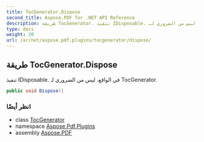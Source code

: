 ```yaml
---
title: TocGenerator.Dispose
second_title: Aspose.PDF for .NET API Reference
description: طريقة TocGenerator. تنفيذ IDisposable. في الواقع، ليس من الضروري لـ TocGenerator
type: docs
weight: 20
url: /ar/net/aspose.pdf.plugins/tocgenerator/dispose/
---
```

## طريقة TocGenerator.Dispose

تنفيذ IDisposable. في الواقع، ليس من الضروري لـ TocGenerator.

```csharp
public void Dispose()
```

### انظر أيضًا

* class [TocGenerator](../)
* namespace [Aspose.Pdf.Plugins](../../../aspose.pdf.plugins/)
* assembly [Aspose.PDF](../../../)